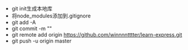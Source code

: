 - git init生成本地库
- 将node_modules添加到.gitignore
- git add -A
- git commit -m ""
- git remote add origin https://github.com/winnnntttter/learn-express.git
- git push -u origin master